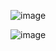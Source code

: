 ![image](https://user-images.githubusercontent.com/104752202/201801272-205fcb2d-46ac-4838-9a15-af0d9a1eeb21.png)

![image](https://user-images.githubusercontent.com/104752202/201801352-ae1c2dd8-574d-4bba-b670-bbf8b0a53688.png)
